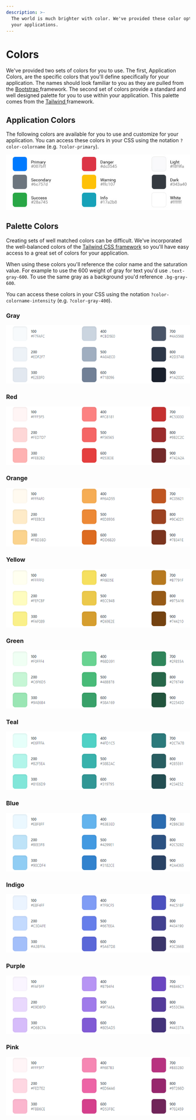```yaml
---
description: >-
  The world is much brighter with color. We've provided these color options for
  your applications.
---
```


# Colors

We've provided two sets of colors for you to use. The first, Application Colors, are the specific colors that you'll define specifically for your application. The names should look familiar to you as they are pulled from the [Bootstrap ](https://getbootstrap.com/)framework. The second set of colors provide a standard and well designed palette for you to use within your application. This palette comes from the [Tailwind ](https://tailwindcss.com)framework.

## Application Colors

The following colors are available for you to use and customize for your application. You can access these colors in your CSS using the notation `?color-colorname` \(e.g. `?color-primary`\).

![](../.gitbook/assets/application-colors.jpg)

## Palette Colors

Creating sets of well matched colors can be difficult. We've incorporated the well-balanced colors of the [Tailwind CSS framework](https://tailwindcss.com/docs/customizing-colors) so you'll have easy access to a great set of colors for your application.

When using these colors you'll reference the color name and the saturation value. For example to use the 600 weight of gray for text you'd use `.text-gray-600`. To use the same gray as a background you'd reference `.bg-gray-600`.

You can access these colors in your CSS using the notation `?color-colorname-intensity` \(e.g. `?color-gray-400`\).

### Gray

![](../.gitbook/assets/image-8.png)

### Red

![](../.gitbook/assets/image%20%282%29.png)

### Orange

![](../.gitbook/assets/image-3.png)

### Yellow

![](../.gitbook/assets/image-7.png)

### Green

![](../.gitbook/assets/image-1.png)

### Teal

![](../.gitbook/assets/image-4.png)

### Blue

![](../.gitbook/assets/image-5.png)

### Indigo

![](../.gitbook/assets/image-2.png)

### Purple

![](../.gitbook/assets/image-9.png)

### Pink

![](../.gitbook/assets/image-6.png)

